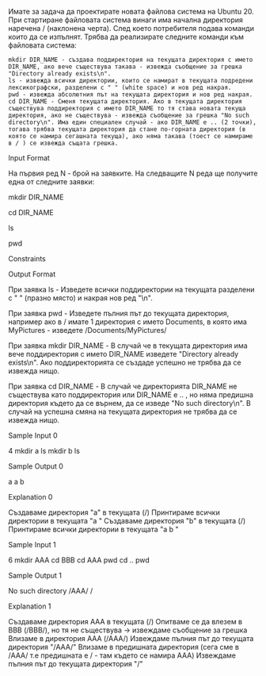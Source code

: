 Имате за задача да проектирате новата файлова система на Ubuntu 20. При стартиране файловата система винаги има начална директория наречена / (наклонена черта). След което потребителя подава команди които да се изпълнят. Трябва да реализирате следните команди към файловата система:

    mkdir DIR_NAME - създава поддиректория на текущата директория с името DIR_NAME, ако вече съществува такава - извежда съобщение за грешка "Directory already exists\n".
    ls - извежда всички директории, които се намират в текущата подредени лексикографски, разделени с " " (white space) и нов ред накрая.
    pwd - извежда абсолютния път на текущата директория и нов ред накрая.
    cd DIR_NAME - Сменя текущата директория. Ако в текущата директория съществува поддиректория с името DIR_NAME то тя става новата текуща директория, ако не съществува - извежда съобщение за грешка "No such directory\n". Има един специален случай - ако DIR_NAME е .. (2 точки), тогава трябва текущата директория да стане по-горната директория (в която се намира сегашната текуща), ако няма такава (тоест се намираме в / ) се извежда същата грешка.

Input Format

На първия ред N - брой на заявките. На следващите N реда ще получите една от следните заявки:

mkdir DIR_NAME

cd DIR_NAME

ls

pwd

Constraints

Output Format

При заявка ls - Изведете всички поддиректории на текущата разделени с " " (празно място) и накрая нов ред "\n".

При заявка pwd - Изведете пълния път до текущата директория, например ако в / имате 1 директория с името Documents, в която има MyPictures - изведете /Documents/MyPictures/

При заявка mkdir DIR_NAME - В случай че в текущата директория има вече поддиректория с името DIR_NAME изведете "Directory already exists\n". Ако поддиректорията се създаде успешно не трябва да се извежда нищо.

При заявка cd DIR_NAME - В случай че директорията DIR_NAME не съществува като поддиректория или DIR_NAME е .. , но няма предишна директория където да се върнем, да се изведе "No such directory\n". В случай на успешна смяна на текущата директория не трябва да се извежда нищо.

Sample Input 0

4
mkdir a
ls
mkdir b
ls

Sample Output 0

a 
a b 

Explanation 0

Създаваме директория "a" в текущата (/) Принтираме всички директории в текущата "a " Създаваме директория "b" в текущата (/) Принтираме всички директории в текущата "a b "

Sample Input 1

6
mkdir AAA
cd BBB
cd AAA
pwd
cd ..
pwd

Sample Output 1

No such directory
/AAA/
/

Explanation 1

Създаваме директория AAA в текущата (/) Опитваме се да влезем в BBB (/BBB/), но тя не съществува -> извеждаме съобщение за грешка Влизаме в директория AAA (/AAA/) Извеждаме пълния път до текущата директория "/AAA/" Влизаме в предишната директория (сега сме в /AAA/ т.е предишната е / - там където се намира AAA) Извеждаме пълния път до текущата директория "/"